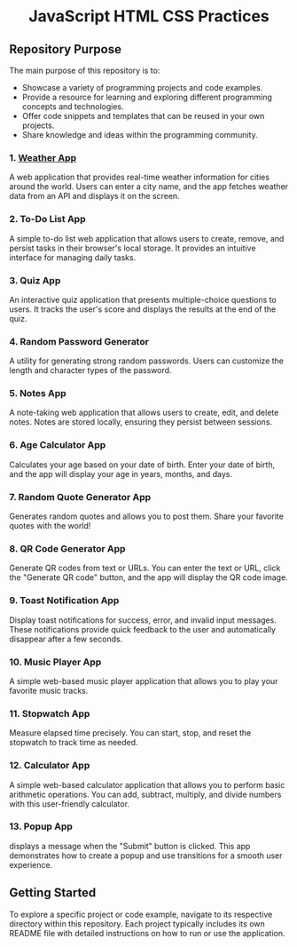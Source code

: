 # <h1 align="center">JavaScript HTML CSS Practices</h1>

## Repository Purpose

The main purpose of this repository is to:

- Showcase a variety of programming projects and code examples.
- Provide a resource for learning and exploring different programming concepts and technologies.
- Offer code snippets and templates that can be reused in your own projects.
- Share knowledge and ideas within the programming community.

### 1. [Weather App](WeatherApp)

A web application that provides real-time weather information for cities around the world. Users can enter a city name, and the app fetches weather data from an API and displays it on the screen.

### 2. **To-Do List App**

A simple to-do list web application that allows users to create, remove, and persist tasks in their browser's local storage. It provides an intuitive interface for managing daily tasks.

### 3. **Quiz App**

An interactive quiz application that presents multiple-choice questions to users. It tracks the user's score and displays the results at the end of the quiz.

### 4. **Random Password Generator**

A utility for generating strong random passwords. Users can customize the length and character types of the password.

### 5. **Notes App**

A note-taking web application that allows users to create, edit, and delete notes. Notes are stored locally, ensuring they persist between sessions.

### 6. **Age Calculator App**
Calculates your age based on your date of birth. Enter your date of birth, and the app will display your age in years, months, and days.

### 7. **Random Quote Generator App**
Generates random quotes and allows you to post them. Share your favorite quotes with the world!

### 8. **QR Code Generator App**

Generate QR codes from text or URLs. You can enter the text or URL, click the "Generate QR code" button, and the app will display the QR code image.

### 9. **Toast Notification App**

Display toast notifications for success, error, and invalid input messages. These notifications provide quick feedback to the user and automatically disappear after a few seconds.

### 10. **Music Player App**
A simple web-based music player application that allows you to play your favorite music tracks.

### 11. **Stopwatch App**
Measure elapsed time precisely. You can start, stop, and reset the stopwatch to track time as needed.

### 12. **Calculator App**
A simple web-based calculator application that allows you to perform basic arithmetic operations. You can add, subtract, multiply, and divide numbers with this user-friendly calculator.

### 13. **Popup App**
displays a message when the "Submit" button is clicked. This app demonstrates how to create a popup and use transitions for a smooth user experience.

## Getting Started

To explore a specific project or code example, navigate to its respective directory within this repository. Each project typically includes its own README file with detailed instructions on how to run or use the application.